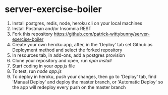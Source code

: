 # server-exercise-boiler

1. Install postgres, redis, node, heroku cli on your local machines
2. Install Postman and/or Insomnia REST
3. Fork this repository https://github.com/patrick-wittybunny/server-exercise-boiler
4. Create your own heroku app, after, in the 'Deploy' tab set Github as Deployment method and select the forked repository
5. In resources tab, in add-ons, add a postgres provision
6. Clone your repository and open, run *_npm install_*
7. Start coding in your *app.js* file
8. To test, run *_node app.js_*
9. To deploy in heroku, push your changes, then go to 'Deploy' tab, find 'Manual Deploy' and deploy the master branch, or 'Automatic Deploy' so the app will redeploy every push on the master branch